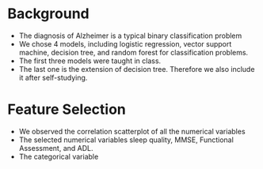 
# Background
- The diagnosis of Alzheimer is a typical binary classification problem
- We chose 4 models, including logistic regression, vector support machine, decision tree, and random forest for classification problems.
- The first three models were taught in class. 
- The last one is the extension of decision tree. Therefore we also include it after self-studying.

# Feature Selection
- We observed the correlation scatterplot of all the numerical variables 
- The selected numerical variables sleep quality, MMSE, Functional Assessment, and ADL.
- The categorical variable 
